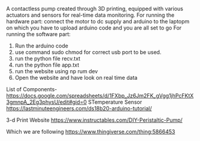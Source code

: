 
A contactless pump created through 3D printing, equipped with various actuators and sensors for real-time data monitoring.
For running the hardware part:
connect the motor to dc supply and arduino to the laptopm on which you have to upload arduino code and you are all set to go 
For running the software part:
1. Run the arduino code
2. use command sudo chmod for correct usb port to be used. 
3. run the python file recv.txt 
4. run the python file app.txt 
5. run the website using np rum dev 
6. Open the website and have look on real time data  



List of Components-https://docs.google.com/spreadsheets/d/1FXbp_Jz6Jm2FK_gVgg1jhPcFKtX3gmnpA_2Eg3physU/edit#gid=0
STemperature Sensor
https://lastminuteengineers.com/ds18b20-arduino-tutorial/

3-d Print Website
https://www.instructables.com/DIY-Peristaltic-Pump/

Which we are following
https://www.thingiverse.com/thing:5866453
